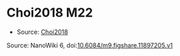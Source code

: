 <a name="material" />

# Choi2018 M22
<script type="application/ld+json">
  {
    "@context": "https://schema.org/",
    "@type": "ChemicalSubstance",
    "@id": "https://egonw.github.io/nanowiki/nanowiki533.html#material",
    "http://purl.org/dc/terms/conformsTo":
      {
        "@type": "CreativeWork",
        "@id": "https://bioschemas.org/profiles/ChemicalSubstance/0.4-RELEASE/"
      },
    "identfier": "533",
    "name": "Choi2018 M22",
    "url": "https://egonw.github.io/nanowiki/nanowiki533.html#material",
    "sameAs": "http://127.0.0.1/mediawiki/index.php/Special:URIResolver/Choi2018_M22"
  }
</script>


* Source: [Choi2018](articleChoi2018.md)


Source: NanoWiki 6, doi:[10.6084/m9.figshare.11897205.v1](https://doi.org/10.6084/m9.figshare.11897205.v1)
